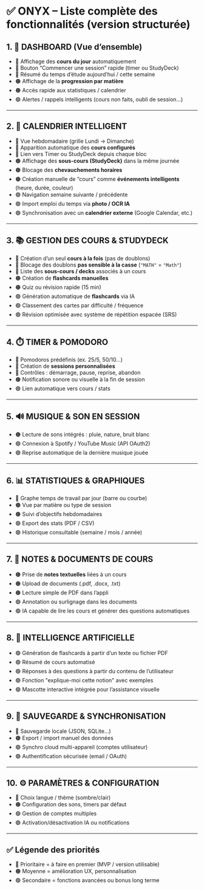 # ✅ ONYX – Liste complète des fonctionnalités (version structurée)

## 1. 🧭 DASHBOARD (Vue d’ensemble)

- 🔴 Affichage des **cours du jour** automatiquement
- 🔴 Bouton “Commencer une session” rapide (timer ou StudyDeck)
- 🔴 Résumé du temps d’étude aujourd’hui / cette semaine
- 🟠 Affichage de la **progression par matière**
- 🟠 Accès rapide aux statistiques / calendrier
- 🟢 Alertes / rappels intelligents (cours non faits, oubli de session…)

---

## 2. 📅 CALENDRIER INTELLIGENT

- 🔴 Vue hebdomadaire (grille Lundi → Dimanche)
- 🔴 Apparition automatique des **cours configurés**
- 🔴 Lien vers Timer ou StudyDeck depuis chaque bloc
- 🟠 Affichage des **sous-cours (StudyDeck)** dans la même journée
- 🟠 Blocage des **chevauchements horaires**
- 🟠 Création manuelle de “cours” comme **événements intelligents** (heure, durée, couleur)
- 🟢 Navigation semaine suivante / précédente
- 🟢 Import emploi du temps via **photo / OCR IA**
- 🟢 Synchronisation avec un **calendrier externe** (Google Calendar, etc.)

---

## 3. 📚 GESTION DES COURS & STUDYDECK

- 🔴 Création d’un seul **cours à la fois** (pas de doublons)
- 🔴 Blocage des doublons **pas sensible à la casse** (`"MATH"` = `"Math"`)
- 🔴 Liste des **sous-cours / decks** associés à un cours
- 🟠 Création de **flashcards manuelles**
- 🟠 Quiz ou révision rapide (15 min)
- 🟢 Génération automatique de **flashcards** via IA
- 🟢 Classement des cartes par difficulté / fréquence
- 🟢 Révision optimisée avec système de répétition espacée (SRS)

---

## 4. ⏱️ TIMER & POMODORO

- 🔴 Pomodoros prédéfinis (ex. 25/5, 50/10…)
- 🔴 Création de **sessions personnalisées**
- 🔴 Contrôles : démarrage, pause, reprise, abandon
- 🟠 Notification sonore ou visuelle à la fin de session
- 🟢 Lien automatique vers cours / stats

---

## 5. 🔊 MUSIQUE & SON EN SESSION

- 🟠 Lecture de sons intégrés : pluie, nature, bruit blanc
- 🟢 Connexion à Spotify / YouTube Music (API OAuth2)
- 🟢 Reprise automatique de la dernière musique jouée

---

## 6. 📊 STATISTIQUES & GRAPHIQUES

- 🔴 Graphe temps de travail par jour (barre ou courbe)
- 🟠 Vue par matière ou type de session
- 🟠 Suivi d’objectifs hebdomadaires
- 🟢 Export des stats (PDF / CSV)
- 🟢 Historique consultable (semaine / mois / année)

---

## 7. 📝 NOTES & DOCUMENTS DE COURS

- 🟠 Prise de **notes textuelles** liées à un cours
- 🟠 Upload de documents (.pdf, .docx, .txt)
- 🟠 Lecture simple de PDF dans l’appli
- 🟢 Annotation ou surlignage dans les documents
- 🟢 IA capable de lire les cours et générer des questions automatiques

---

## 8. 🤖 INTELLIGENCE ARTIFICIELLE

- 🟢 Génération de flashcards à partir d’un texte ou fichier PDF
- 🟢 Résumé de cours automatisé
- 🟢 Réponses à des questions à partir du contenu de l’utilisateur
- 🟢 Fonction "explique-moi cette notion" avec exemples
- 🟢 Mascotte interactive intégrée pour l’assistance visuelle

---

## 9. 🔐 SAUVEGARDE & SYNCHRONISATION

- 🔴 Sauvegarde locale (JSON, SQLite…)
- 🟠 Export / import manuel des données
- 🟢 Synchro cloud multi-appareil (comptes utilisateur)
- 🟢 Authentification sécurisée (email / OAuth)

---

## 10. ⚙️ PARAMÈTRES & CONFIGURATION

- 🔴 Choix langue / thème (sombre/clair)
- 🟠 Configuration des sons, timers par défaut
- 🟢 Gestion de comptes multiples
- 🟢 Activation/désactivation IA ou notifications

---

## ✅ Légende des priorités

- 🔴 Prioritaire = à faire en premier (MVP / version utilisable)
- 🟠 Moyenne = amélioration UX, personnalisation
- 🟢 Secondaire = fonctions avancées ou bonus long terme
